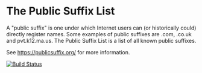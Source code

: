 The Public Suffix List
======================

A "public suffix" is one under which Internet users can (or historically could)
directly register names. Some examples of public suffixes are .com, .co.uk and
pvt.k12.ma.us. The Public Suffix List is a list of all known public suffixes.

See https://publicsuffix.org/ for more information.

[![Build Status](https://travis-ci.org/publicsuffix/list.png?branch=master)](https://travis-ci.org/publicsuffix/list)
